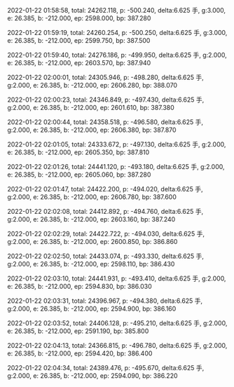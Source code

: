 2022-01-22 01:58:58, total: 24262.118, p: -500.240, delta:6.625 手, g:3.000, e: 26.385, b: -212.000, ep: 2598.000, bp: 387.280

2022-01-22 01:59:19, total: 24260.254, p: -500.250, delta:6.625 手, g:3.000, e: 26.385, b: -212.000, ep: 2599.750, bp: 387.500

2022-01-22 01:59:40, total: 24276.186, p: -499.950, delta:6.625 手, g:2.000, e: 26.385, b: -212.000, ep: 2603.570, bp: 387.940

2022-01-22 02:00:01, total: 24305.946, p: -498.280, delta:6.625 手, g:2.000, e: 26.385, b: -212.000, ep: 2606.280, bp: 388.070

2022-01-22 02:00:23, total: 24346.849, p: -497.430, delta:6.625 手, g:2.000, e: 26.385, b: -212.000, ep: 2601.610, bp: 387.380

2022-01-22 02:00:44, total: 24358.518, p: -496.580, delta:6.625 手, g:2.000, e: 26.385, b: -212.000, ep: 2606.380, bp: 387.870

2022-01-22 02:01:05, total: 24333.672, p: -497.130, delta:6.625 手, g:2.000, e: 26.385, b: -212.000, ep: 2605.350, bp: 387.810

2022-01-22 02:01:26, total: 24441.120, p: -493.180, delta:6.625 手, g:2.000, e: 26.385, b: -212.000, ep: 2605.060, bp: 387.280

2022-01-22 02:01:47, total: 24422.200, p: -494.020, delta:6.625 手, g:2.000, e: 26.385, b: -212.000, ep: 2606.780, bp: 387.600

2022-01-22 02:02:08, total: 24412.892, p: -494.760, delta:6.625 手, g:2.000, e: 26.385, b: -212.000, ep: 2603.160, bp: 387.240

2022-01-22 02:02:29, total: 24422.722, p: -494.030, delta:6.625 手, g:2.000, e: 26.385, b: -212.000, ep: 2600.850, bp: 386.860

2022-01-22 02:02:50, total: 24433.074, p: -493.330, delta:6.625 手, g:2.000, e: 26.385, b: -212.000, ep: 2598.110, bp: 386.430

2022-01-22 02:03:10, total: 24441.931, p: -493.410, delta:6.625 手, g:2.000, e: 26.385, b: -212.000, ep: 2594.830, bp: 386.030

2022-01-22 02:03:31, total: 24396.967, p: -494.380, delta:6.625 手, g:2.000, e: 26.385, b: -212.000, ep: 2594.900, bp: 386.160

2022-01-22 02:03:52, total: 24406.128, p: -495.210, delta:6.625 手, g:2.000, e: 26.385, b: -212.000, ep: 2591.190, bp: 385.800

2022-01-22 02:04:13, total: 24366.815, p: -496.780, delta:6.625 手, g:2.000, e: 26.385, b: -212.000, ep: 2594.420, bp: 386.400

2022-01-22 02:04:34, total: 24389.476, p: -495.670, delta:6.625 手, g:2.000, e: 26.385, b: -212.000, ep: 2594.090, bp: 386.220